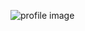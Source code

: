 ![profile image](https://avatars3.githubusercontent.com/u/35611001?s=400&u=96e05d156d5f6ca9767773e87c4b5fabba52f3cb&v=4)
